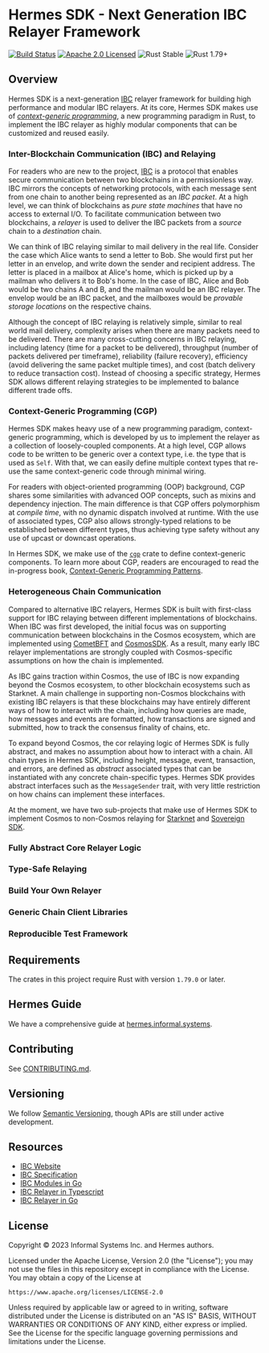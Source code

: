 # Hermes SDK - Next Generation IBC Relayer Framework

[![Build Status][build-image]][build-link]
[![Apache 2.0 Licensed][license-image]][license-link]
![Rust Stable][rustc-image]
![Rust 1.79+][rustc-version]

## Overview

Hermes SDK is a next-generation [IBC](https://www.ibcprotocol.dev/) relayer framework
for building high performance and modular IBC relayers. At its core, Hermes SDK makes
use of [_context-generic programming_](https://patterns.contextgeneric.dev/),
a new programming paradigm in Rust, to implement the IBC relayer as highly modular
components that can be customized and reused easily.

### Inter-Blockchain Communication (IBC) and Relaying

For readers who are new to the project, [IBC](https://www.ibcprotocol.dev/) is a protocol
that enables secure communication between two blockchains in a permissionless way.
IBC mirrors the concepts of networking protocols, with each message sent from one
chain to another being represented as an _IBC packet_.
At a high level, we can think of blockchains as _pure state machines_ that have no access
to external I/O. To facilitate communication between two blockchains, a _relayer_ is
used to deliver the IBC packets from a _source_ chain to a _destination_ chain.

We can think of IBC relaying similar to mail delivery in the real life. Consider the
case which Alice wants to send a letter to Bob. She would first put her letter in
an envelop, and write down the sender and recipient address. The letter is placed
in a mailbox at Alice's home, which is picked up by a mailman who delivers it
to Bob's home. In the case of IBC, Alice and Bob would be two chains A and B,
and the mailman would be an IBC relayer. The envelop would be an IBC packet,
and the mailboxes would be _provable storage locations_ on the respective chains.

Although the concept of IBC relaying is relatively simple, similar to real world
mail delivery, complexity arises when there are many packets need to be delivered.
There are many cross-cutting concerns in IBC relaying, including latency
(time for a packet to be delivered), throughput (number of packets delivered per timeframe),
reliability (failure recovery), efficiency (avoid delivering the same packet multiple times),
and cost (batch delivery to reduce transaction cost). Instead of choosing a specific
strategy, Hermes SDK allows different relaying strategies to be implemented to
balance different trade offs.

### Context-Generic Programming (CGP)

Hermes SDK makes heavy use of a new programming paradigm, context-generic programming,
which is developed by us to implement the relayer as a collection of loosely-coupled
components. At a high level, CGP allows code to be written to be generic over a
context type, i.e. the type that is used as `Self`. With that, we can easily define
multiple context types that re-use the same context-generic code through minimal wiring.

For readers with object-oriented programming (OOP) background, CGP shares some
similarities with advanced OOP concepts, such as mixins and dependency injection.
The main difference is that CGP offers polymorphism at _compile time_, with no
dynamic dispatch involved at runtime. With the use of associated types, CGP also
allows strongly-typed relations to be established between different types, thus
achieving type safety without any use of upcast or downcast operations.

In Hermes SDK, we make use of the [`cgp`](https://github.com/contextgeneric/cgp)
crate to define context-generic components. To learn more about CGP, readers are
encouraged to read the in-progress book,
[Context-Generic Programming Patterns](https://patterns.contextgeneric.dev/).

### Heterogeneous Chain Communication

Compared to alternative IBC relayers, Hermes SDK is built with first-class
support for IBC relaying between different implementations of blockchains.
When IBC was first developed, the initial focus was on supporting communication
between blockchains in the Cosmos ecosystem, which are implemented using
[CometBFT](https://github.com/cometbft/cometbft) and
[CosmosSDK](https://github.com/cosmos/cosmos-sdk).
As a result, many early IBC relayer implementations are strongly coupled
with Cosmos-specific assumptions on how the chain is implemented.

As IBC gains traction within Cosmos, the use of IBC is now expanding beyond
the Cosmos ecosystem, to other blockchain ecosystems such as Starknet.
A main challenge in supporting non-Cosmos blockchains with existing IBC
relayers is that these blockchains may have entirely different ways of
how to interact with the chain, including how queries are made, how
messages and events are formatted, how transactions are signed and submitted,
how to track the consensus finality of chains, etc.

To expand beyond Cosmos, the cor relaying logic of Hermes SDK is fully
abstract, and makes no assumption about how to interact with a chain.
All chain types in Hermes SDK, including height, message, event,
transaction, and errors, are defined as _abstract_ associated types
that can be instantiated with any concrete chain-specific types.
Hermes SDK provides abstract interfaces such as the `MessageSender`
trait, with very little restriction on how chains can implement these
interfaces.

At the moment, we have two sub-projects that make use of Hermes SDK
to implement Cosmos to non-Cosmos relaying for
[Starknet](https://github.com/informalsystems/ibc-starknet) and
[Sovereign SDK](https://github.com/informalsystems/hermes-sovereign-relayer).

### Fully Abstract Core Relayer Logic

### Type-Safe Relaying

### Build Your Own Relayer

### Generic Chain Client Libraries

### Reproducible Test Framework


## Requirements

The crates in this project require Rust with version `1.79.0` or later.

## Hermes Guide

We have a comprehensive guide at [hermes.informal.systems](http://hermes.informal.systems).

## Contributing

See [CONTRIBUTING.md](./CONTRIBUTING.md).

## Versioning

We follow [Semantic Versioning](https://semver.org/), though APIs are still
under active development.

## Resources

- [IBC Website](https://cosmos.network/ibc)
- [IBC Specification](https://github.com/cosmos/ibc)
- [IBC Modules in Go](https://github.com/cosmos/ibc-go)
- [IBC Relayer in Typescript](https://github.com/confio/ts-relayer)
- [IBC Relayer in Go](https://github.com/cosmos/relayer)

## License

Copyright © 2023 Informal Systems Inc. and Hermes authors.

Licensed under the Apache License, Version 2.0 (the "License"); you may not use the files in this repository except in compliance with the License. You may obtain a copy of the License at

    https://www.apache.org/licenses/LICENSE-2.0

Unless required by applicable law or agreed to in writing, software distributed under the License is distributed on an "AS IS" BASIS, WITHOUT WARRANTIES OR CONDITIONS OF ANY KIND, either express or implied. See the License for the specific language governing permissions and limitations under the License.

[build-image]: https://github.com/informalsystems/hermes-sdk/workflows/Rust/badge.svg
[build-link]: https://github.com/informalsystems/hermes-sdk/actions?query=workflow%3ARust
[license-image]: https://img.shields.io/badge/license-Apache_2.0-blue.svg
[license-link]: https://github.com/informalsystems/hermes/blob/master/LICENSE
[rustc-image]: https://img.shields.io/badge/rustc-stable-blue.svg
[rustc-version]: https://img.shields.io/badge/rustc-1.79+-blue.svg